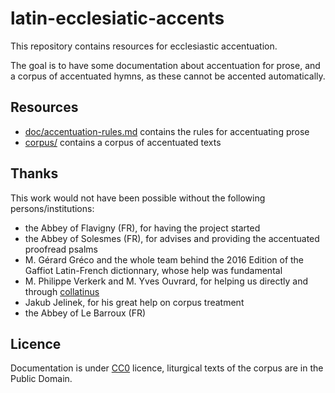 # latin-ecclesiatic-accents

This repository contains resources for ecclesiastic accentuation.

The goal is to have some documentation about accentuation for prose, and a corpus of accentuated hymns, as these cannot be accented automatically.


## Resources

- [doc/accentuation-rules.md](doc/accentuation-rules.md) contains the rules for accentuating prose
- [corpus/](corpus) contains a corpus of accentuated texts


## Thanks

This work would not have been possible without the following persons/institutions:

- the Abbey of Flavigny (FR), for having the project started
- the Abbey of Solesmes (FR), for advises and providing the accentuated proofread psalms
- M. Gérard Gréco and the whole team behind the 2016 Edition of the Gaffiot Latin-French dictionnary, whose help was fundamental
- M. Philippe Verkerk and M. Yves Ouvrard, for helping us directly and through [collatinus](http://outils.biblissima.fr/collatinus/)
- Jakub Jelinek, for his great help on corpus treatment
- the Abbey of Le Barroux (FR)


## Licence

Documentation is under [CC0](https://creativecommons.org/publicdomain/zero/1.0/) licence, liturgical texts of the corpus are in the Public Domain.
